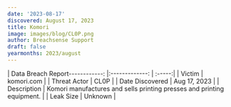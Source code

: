 ```yaml
---
date: '2023-08-17'
discovered: August 17, 2023
title: Komori
image: images/blog/CL0P.png
author: Breachsense Support
draft: false
yearmonths: 2023/august
---
```


| Data Breach Report------------:     |:-------------:    | :-----:|
| Victim      | komori.com      | 
| Threat Actor      | CL0P      | 
| Date Discovered      | Aug 17, 2023      | 
| Description      | Komori manufactures and sells printing presses and printing equipment.      | 
| Leak Size      | Unknown      | 

